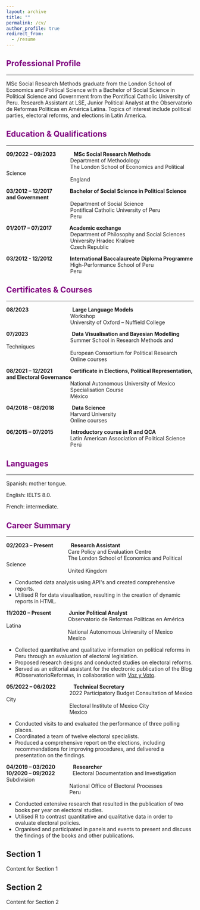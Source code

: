 ```yaml
---
layout: archive
title: ""
permalink: /cv/
author_profile: true
redirect_from:
  - /resume
---
```


## <span style="color:#800080">Professional Profile</span>
<hr style="border-color:#800080; margin-top: 5px; margin-bottom: 10px">

MSc Social Research Methods graduate from the London School of Economics and Political Science with a Bachelor of Social Science in Political Science and Government from the Pontifical Catholic University of Peru. Research Assistant at LSE, Junior Political Analyst at the Observatorio de Reformas Políticas en América Latina. Topics of interest include political parties, electoral reforms, and elections in Latin America.

## <span style="color:#800080">Education & Qualifications</span>
<hr style="border-color:#800080; margin-top: 5px; margin-bottom: 10px">

**09/2022 – 09/2023** &nbsp;&emsp;&emsp;&nbsp;&nbsp; **MSc Social Research Methods**  
  &emsp;&emsp;&emsp;&emsp;&emsp;&emsp;&emsp;&emsp;&emsp;&emsp;&emsp;&emsp; Department of Methodology  
  &emsp;&emsp;&emsp;&emsp;&emsp;&emsp;&emsp;&emsp;&emsp;&emsp;&emsp;&emsp; The London School of Economics and Political Science  
  &emsp;&emsp;&emsp;&emsp;&emsp;&emsp;&emsp;&emsp;&emsp;&emsp;&emsp;&emsp; England

**03/2012 – 12/2017** &nbsp;&emsp;&emsp;&nbsp;&nbsp; **Bachelor of Social Science in Political Science and Government**  
  &emsp;&emsp;&emsp;&emsp;&emsp;&emsp;&emsp;&emsp;&emsp;&emsp;&emsp;&emsp; Department of Social Science  
  &emsp;&emsp;&emsp;&emsp;&emsp;&emsp;&emsp;&emsp;&emsp;&emsp;&emsp;&emsp; Pontifical Catholic University of Peru  
  &emsp;&emsp;&emsp;&emsp;&emsp;&emsp;&emsp;&emsp;&emsp;&emsp;&emsp;&emsp; Peru

**01/2017 – 07/2017** &nbsp;&emsp;&emsp;&nbsp;&nbsp; **Academic exchange**  
  &emsp;&emsp;&emsp;&emsp;&emsp;&emsp;&emsp;&emsp;&emsp;&emsp;&emsp;&emsp; Department of Philosophy and Social Sciences  
  &emsp;&emsp;&emsp;&emsp;&emsp;&emsp;&emsp;&emsp;&emsp;&emsp;&emsp;&emsp; University Hradec Kralove  
  &emsp;&emsp;&emsp;&emsp;&emsp;&emsp;&emsp;&emsp;&emsp;&emsp;&emsp;&emsp; Czech Republic

**03/2012 - 12/2012** &nbsp;&emsp;&emsp;&nbsp;&nbsp; **International Baccalaureate Diploma Programme**  
  &emsp;&emsp;&emsp;&emsp;&emsp;&emsp;&emsp;&emsp;&emsp;&emsp;&emsp;&emsp; High-Performance School of Peru  
  &emsp;&emsp;&emsp;&emsp;&emsp;&emsp;&emsp;&emsp;&emsp;&emsp;&emsp;&emsp; Peru  

## <span style="color:#800080">Certificates & Courses</span>
<hr style="border-color:#800080; margin-top: 5px; margin-bottom: 10px">

**08/2023** &nbsp;&emsp;&emsp;&nbsp;&nbsp;&emsp;&emsp;&emsp;&emsp;&emsp; **Large Language Models**  
  &emsp;&emsp;&emsp;&emsp;&emsp;&emsp;&emsp;&emsp;&emsp;&emsp;&emsp;&emsp; Workshop  
  &emsp;&emsp;&emsp;&emsp;&emsp;&emsp;&emsp;&emsp;&emsp;&emsp;&emsp;&emsp; University of Oxford – Nuffield College  

**07/2023** &nbsp;&emsp;&emsp;&nbsp;&nbsp;&emsp;&emsp;&emsp;&emsp;&emsp; **Data Visualisation and Bayesian Modelling**  
  &emsp;&emsp;&emsp;&emsp;&emsp;&emsp;&emsp;&emsp;&emsp;&emsp;&emsp;&emsp; Summer School in Research Methods and Techniques  
  &emsp;&emsp;&emsp;&emsp;&emsp;&emsp;&emsp;&emsp;&emsp;&emsp;&emsp;&emsp; European Consortium for Political Research  
  &emsp;&emsp;&emsp;&emsp;&emsp;&emsp;&emsp;&emsp;&emsp;&emsp;&emsp;&emsp; Online courses

**08/2021 – 12/2021** &nbsp;&emsp;&emsp;&nbsp;&nbsp; **Certificate in Elections, Political Representation, and Electoral Governance**  
  &emsp;&emsp;&emsp;&emsp;&emsp;&emsp;&emsp;&emsp;&emsp;&emsp;&emsp;&emsp; National Autonomous University of Mexico  
  &emsp;&emsp;&emsp;&emsp;&emsp;&emsp;&emsp;&emsp;&emsp;&emsp;&emsp;&emsp; Specialisation Course  
  &emsp;&emsp;&emsp;&emsp;&emsp;&emsp;&emsp;&emsp;&emsp;&emsp;&emsp;&emsp; México

**04/2018 – 08/2018** &nbsp;&emsp;&emsp;&nbsp;&nbsp; **Data Science**  
  &emsp;&emsp;&emsp;&emsp;&emsp;&emsp;&emsp;&emsp;&emsp;&emsp;&emsp;&emsp; Harvard University  
  &emsp;&emsp;&emsp;&emsp;&emsp;&emsp;&emsp;&emsp;&emsp;&emsp;&emsp;&emsp; Online courses  

**06/2015 – 07/2015** &nbsp;&emsp;&emsp;&nbsp;&nbsp; **Introductory course in R and QCA**  
  &emsp;&emsp;&emsp;&emsp;&emsp;&emsp;&emsp;&emsp;&emsp;&emsp;&emsp;&emsp; Latin American Association of Political Science  
  &emsp;&emsp;&emsp;&emsp;&emsp;&emsp;&emsp;&emsp;&emsp;&emsp;&emsp;&emsp; Perú  

## <span style="color:#800080">Languages</span>
<hr style="border-color:#800080; margin-top: 5px; margin-bottom: 10px">

Spanish: mother tongue.

English: IELTS 8.0.

French: intermediate.

## <span style="color:#800080">Career Summary</span>
<hr style="border-color:#800080; margin-top: 5px; margin-bottom: 10px">

**02/2023 – Present** &nbsp;&emsp;&emsp;&nbsp;&nbsp; **Research Assistant**  
  &emsp;&emsp;&emsp;&emsp;&emsp;&emsp;&emsp;&emsp;&emsp;&emsp;&emsp;&nbsp;&nbsp; Care Policy and Evaluation Centre   
  &emsp;&emsp;&emsp;&emsp;&emsp;&emsp;&emsp;&emsp;&emsp;&emsp;&emsp;&nbsp;&nbsp; The London School of Economics and Political Science  
  &emsp;&emsp;&emsp;&emsp;&emsp;&emsp;&emsp;&emsp;&emsp;&emsp;&emsp;&nbsp;&nbsp; United Kingdom  

* Conducted data analysis using API's and created comprehensive reports.
* Utilised R for data visualisation, resulting in the creation of dynamic reports in HTML.

**11/2020 – Present** &nbsp;&emsp;&emsp;&nbsp;&nbsp; **Junior Political Analyst**  
  &emsp;&emsp;&emsp;&emsp;&emsp;&emsp;&emsp;&emsp;&emsp;&emsp;&emsp;&nbsp;&nbsp; Observatorio de Reformas Políticas en América Latina   
  &emsp;&emsp;&emsp;&emsp;&emsp;&emsp;&emsp;&emsp;&emsp;&emsp;&emsp;&nbsp;&nbsp; National Autonomous University of Mexico   
  &emsp;&emsp;&emsp;&emsp;&emsp;&emsp;&emsp;&emsp;&emsp;&emsp;&emsp;&nbsp;&nbsp; Mexico  

*	Collected quantitative and qualitative information on political reforms in Peru through an evaluation of electoral legislation.
*	Proposed research designs and conducted studies on electoral reforms.
*	Served as an editorial assistant for the electronic publication of the Blog #ObservatorioReformas, in collaboration with [Voz y Voto](https://www.vozyvoto.com.mx/categoria/observatorioreformas).

**05/2022 – 06/2022** &nbsp;&emsp;&emsp;&nbsp;&nbsp; **Technical Secretary**  
  &emsp;&emsp;&emsp;&emsp;&emsp;&emsp;&emsp;&emsp;&emsp;&emsp;&emsp;&nbsp;&nbsp;&nbsp; 2022 Participatory Budget Consultation of Mexico City   
  &emsp;&emsp;&emsp;&emsp;&emsp;&emsp;&emsp;&emsp;&emsp;&emsp;&emsp;&nbsp;&nbsp;&nbsp; Electoral Institute of Mexico City    
  &emsp;&emsp;&emsp;&emsp;&emsp;&emsp;&emsp;&emsp;&emsp;&emsp;&emsp;&nbsp;&nbsp;&nbsp; Mexico  

*	Conducted visits to and evaluated the performance of three polling places.
*	Coordinated a team of twelve electoral specialists.
*	Produced a comprehensive report on the elections, including recommendations for improving procedures, and delivered a presentation on the findings.

**04/2019 – 03/2020** &nbsp;&emsp;&emsp;&nbsp;&nbsp; **Researcher**  
**10/2020 – 09/2022** &nbsp;&emsp;&emsp;&nbsp;&nbsp; Electoral Documentation and Investigation Subdivision   
  &emsp;&emsp;&emsp;&emsp;&emsp;&emsp;&emsp;&emsp;&emsp;&emsp;&emsp;&nbsp;&nbsp;&nbsp; National Office of Electoral Processes    
  &emsp;&emsp;&emsp;&emsp;&emsp;&emsp;&emsp;&emsp;&emsp;&emsp;&emsp;&nbsp;&nbsp;&nbsp; Peru  
  
*	Conducted extensive research that resulted in the publication of two books per year on electoral studies.
*	Utilised R to contrast quantitative and qualitative data in order to evaluate electoral policies.
*	Organised and participated in panels and events to present and discuss the findings of the books and other publications.



## Section 1
Content for Section 1

## Section 2
Content for Section 2
<!-- Add more sections and content as needed -->
